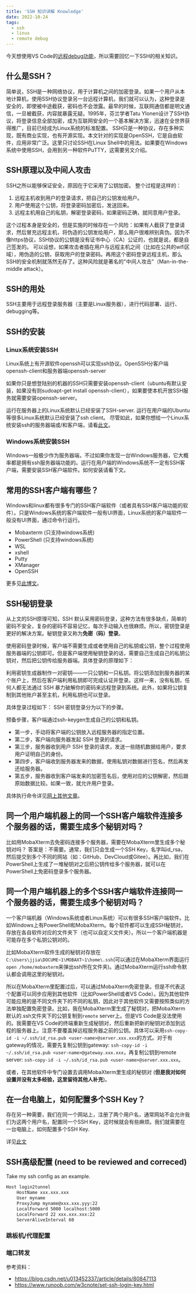 ```yaml
---
title: 'SSH 知识详解 Knowledge'
date: 2022-10-24
tags:
  - ssh
  - linux
  - remote debug
---
```


<script src="http://www.gmodules.com/ig/ifr?url=http://www.google.com/ig/modules/translatemypage.xml&up_source_language=zh-CN&w=160&h=60&title=&border=&output=js"></script>

今天想使用VS Code的[远程debug功能](https://jingnan-jia.github.io/technical_blog/2022-10-24-remote-debug)，所以需要回忆一下SSH的相关知识。

## 什么是SSH？
简单说，SSH是一种网络协议，用于计算机之间的加密登录。如果一个用户从本地计算机，使用SSH协议登录另一台远程计算机，我们就可以认为，这种登录是安全的，即使被中途截获，密码也不会泄露。最早的时候，互联网通信都是明文通信，一旦被截获，内容就暴露无疑。1995年，芬兰学者Tatu Ylonen设计了SSH协议，将登录信息全部加密，成为互联网安全的一个基本解决方案，迅速在全世界获得推广，目前已经成为Linux系统的标准配置。
SSH只是一种协议，存在多种实现，既有商业实现，也有开源实现。本文针对的实现是OpenSSH，它是自由软件，应用非常广泛。这里只讨论SSH在Linux Shell中的用法。如果要在Windows系统中使用SSH，会用到另一种软件PuTTY，这需要另文介绍。

## SSH原理以及中间人攻击
SSH之所以能够保证安全，原因在于它采用了公钥加密。
整个过程是这样的：

1. 远程主机收到用户的登录请求，把自己的公钥发给用户。
1. 用户使用这个公钥，将登录密码加密后，发送回来。
1. 远程主机用自己的私钥，解密登录密码，如果密码正确，就同意用户登录。

这个过程本身是安全的，但是实施的时候存在一个风险：如果有人截获了登录请求，然后冒充远程主机，将伪造的公钥发给用户，那么用户很难辨别真伪。因为不像https协议，SSH协议的公钥是没有证书中心（CA）公证的，也就是说，都是自己签发的。
可以设想，如果攻击者插在用户与远程主机之间（比如在公共的wifi区域），用伪造的公钥，获取用户的登录密码。再用这个密码登录远程主机，那么SSH的安全机制就荡然无存了。这种风险就是著名的"中间人攻击"（Man-in-the-middle attack）。

## SSH的用处
SSH主要用于远程登录服务器（主要是Linux服务器），进行代码部署、运行、debugging等。

## SSH的安装
### Linux系统安装SSH
Linux系统上有开源软件openssh可以实现ssh协议。OpenSSH分客户端openssh-client和服务器端openssh-server

如果你只是想登陆别的机器的SSH只需要安装openssh-client（ubuntu有默认安装，如果没有则sudoapt-get install openssh-client），如果要使本机开放SSH服务就需要安装openssh-server。

运行在服务器上的Linux系统默认已经安装了SSH-server.
运行在用户端的Ubuntu等很多Linux系统默认已经安装了ssh client。
尽管如此，如果你想给一个Linux系统安装ssh的服务器端或/和客户端，请看[此文](https://www.cnblogs.com/x_wukong/p/4475567.html)。


### Windows系统安装SSH
Windows一般极少作为服务器端，不过如果你发现一台Windows服务器，它大概率都是拥有ssh服务器端功能的。运行在用户端的Windows系统不一定有SSH客户端，需要安装SSH客户端软件。如何安装请看下文。

## 常用的SSH客户端有哪些？
Windows和linux都有很多专门的SSH客户端软件（或者具有SSH客户端功能的软件）。只是Windows系统的客户端软件一般有UI界面，Linux系统的客户端软件一般没有UI界面，通过命令行运行。

- Mobaxterm (只支持windows系统)
- PowerShell (只支持windows系统)
- WSL 
- xshell
- Putty
- XManager
- OpenSSH

更多见[此博文](https://www.v1tx.com/post/best-ssh-client/)。



## SSH秘钥登录
从上文的SSH原理可知，SSH 默认采用密码登录，这种方法有很多缺点，简单的密码不安全，复杂的密码不容易记忆，每次手动输入也很麻烦。所以，密钥登录是更好的解决方案。秘钥登录又称为**免密（码）登录**。

使用密码登录时候，客户端不需要生成或者使用自己的私钥或公钥，整个过程使用服务器端的公钥即可。但是客户端使用秘钥登录的话，需要自己生成自己的私钥公钥对，然后把公钥传给服务器端。具体登录的原理如下：

利用密钥生成器制作一对密钥——一只公钥和一只私钥。将公钥添加到服务器的某个账户上，然后在客户端利用私钥即可完成认证并登录。这样一来，没有私钥，任何人都无法通过 SSH 暴力破解你的密码来远程登录到系统。此外，如果将公钥复制到其他账户甚至主机，利用私钥也可以登录。

具体登录过程如下：
SSH 密钥登录分为以下的步骤。

预备步骤，客户端通过ssh-keygen生成自己的公钥和私钥。

- 第一步，手动将客户端的公钥放入远程服务器的指定位置。
- 第二步，客户端向服务器发起 SSH 登录的请求。
- 第三步，服务器收到用户 SSH 登录的请求，发送一些随机数据给用户，要求用户证明自己的身份。
- 第四步，客户端收到服务器发来的数据，使用私钥对数据进行签名，然后再发还给服务器。
- 第五步，服务器收到客户端发来的加密签名后，使用对应的公钥解密，然后跟原始数据比较。如果一致，就允许用户登录。

具体执行命令详见[网上其他文章](https://www.runoob.com/w3cnote/set-ssh-login-key.html)。

## 同一个用户端机器上的同一个SSH客户端软件连接多个服务器的话，需要生成多个秘钥对吗？
比如用MobaXterm去免密码连接多个服务器，需要在MobaXterm里生成多个秘钥对吗？
答案是：不需要。通常，我们只会生成一个SSH Key，名字叫id_rsa，然后提交到多个不同的网站（如：GitHub、DevCloud或Gitee）。再比如，我们在PowerShell上生成了一堆秘钥对之后把公钥传给多个服务器，就可以在PowerShell上免密码登录多个服务器。


## 同一个用户端机器上的多个SSH客户端软件连接同一个服务器的话，需要生成多个秘钥对吗？

一个客户端机器（Windows系统或者Linux系统）可以有很多SSH客户端软件。比如Windows上有PowerShell和MobaXterm。每个软件都可以生成SSH秘钥对，存放在各自软件对应的文件夹下（也可以自定义文件夹）。所以一个客户端机器是可能存在多个私钥公钥对的。

比如MobaXterm软件生成的秘钥对存放在`C:\Users\jjia\DOCUME~1\MOBAXT~1\home\.ssh`(可以通过在MobaXterm界面运行`open /home/mobaxterm`来弹出ssh所在文件夹)。通过MobaXterm运行ssh命令默认都会调用这里的秘钥对。

所以在MobaXterm里配置过后，可以通过MobaXterm免密登录。但是不代表这个配置可以同步应用到其他软件（比如PowerShell或者VS Code）。因为其他软件可能应用的是不同文件夹下的不同的私钥，因此对于其他软件又需要按照类似的方法单独配置免密登录。比如，我在MobaXterm里生成了秘钥对，把MobaXterm默认的.ssh文件夹下的公钥复制到`remote` server上。但是VS Code是没法使用的。我需要在VS Code的终端重新生成秘钥对，然后重新把新的秘钥对添加到远程的服务器上。注意不要覆盖掉远程服务器之前的公钥。具体可以采用`ssh-copy-id -i ~/.ssh/id_rsa.pub <user-name>@server.xxx.xxx`的方式。对于有gateway的情况，需要先复制公钥到gateway: `ssh-copy-id -i ~/.ssh/id_rsa.pub <user-name>@gateway.xxx.xxx`，再复制公钥到remote server: `ssh-copy-id -i ~/.ssh/id_rsa.pub <user-name>@server.xxx.xxx`。

或者，在其他软件中专门设置去调用MobaXterm里生成的秘钥对 (**但是我对如何设置并没有太多经验，这里留待其他人补充**)。


## 在一台电脑上，如何配置多个SSH Key？
存在另一种需要，我们在同一个网站上，注册了两个用户名，通常网站不会允许我们为这两个用户名，配置同一个SSH Key，这时候就会有些麻烦。我们就需要在一台电脑上，如何配置多个SSH Key.

详见[此文](https://support.huaweicloud.com/codehub_faq/codehub_faq_0002.html)

## SSH高级配置 (need to be reviewed and correced)
Take my ssh config as an example.

```bash
Host login2tunnel
    HostName xxx.xxx.xxx
    User myname
    ProxyJump myname@xxx.xxx.yyy:22
    LocalForward 5000 localhost:5000
    LocalForward 22 xxx.xxx.xxx:22
    ServerAliveInterval 60
```

### 跳板机/代理配置

### 端口转发


参考资料：
- https://blog.csdn.net/u013452337/article/details/80847113
- https://www.runoob.com/w3cnote/set-ssh-login-key.html